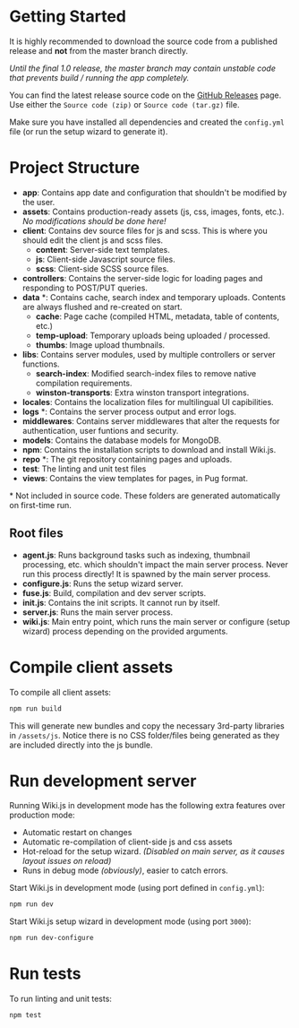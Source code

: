 <!-- TITLE: Dev Guide -->
<!-- SUBTITLE: How to run and build Wiki.js for developers -->

# Getting Started
It is highly recommended to download the source code from a published release and **not** from the master branch directly.

*Until the final 1.0 release, the master branch may contain unstable code that prevents build / running the app completely.*

You can find the latest release source code on the [GitHub Releases](https://github.com/Requarks/wiki/releases) page. Use either the `Source code (zip)` or `Source code (tar.gz)` file.

Make sure you have installed all dependencies and created the `config.yml` file (or run the setup wizard to generate it).

# Project Structure
- **app**: Contains app date and configuration that shouldn't be modified by the user.
- **assets**: Contains production-ready assets (js, css, images, fonts, etc.). *No modifications should be done here!*
- **client**: Contains dev source files for js and scss. This is where you should edit the client js and scss files.
	- **content**: Server-side text templates.
	- **js**: Client-side Javascript source files.
	- **scss**: Client-side SCSS source files.
- **controllers**: Contains the server-side logic for loading pages and responding to POST/PUT queries.
- **data** \*: Contains cache, search index and temporary uploads. Contents are always flushed and re-created on start.
	- **cache**: Page cache (compiled HTML, metadata, table of contents, etc.)
	- **temp-upload**: Temporary uploads being uploaded / processed.
	- **thumbs**: Image upload thumbnails.
- **libs**: Contains server modules, used by multiple controllers or server functions.
	- **search-index**: Modified search-index files to remove native compilation requirements.
	- **winston-transports**: Extra winston transport integrations.
- **locales**: Contains the localization files for multilingual UI capibilities.
- **logs** \*: Contains the server process output and error logs.
- **middlewares**: Contains server middlewares that alter the requests for authentication, user funtions and security.
- **models**: Contains the database models for MongoDB.
- **npm**: Contains the installation scripts to download and install Wiki.js.
- **repo** \*: The git repository containing pages and uploads.
- **test**: The linting and unit test files
- **views**: Contains the view templates for pages, in Pug format.

\* Not included in source code. These folders are generated automatically on first-time run.

## Root files

- **agent.js**: Runs background tasks such as indexing, thumbnail processing, etc. which shouldn't impact the main server process. Never run this process directly! It is spawned by the main server process.
- **configure.js**: Runs the setup wizard server.
- **fuse.js**: Build, compilation and dev server scripts.
- **init.js**: Contains the init scripts. It cannot run by itself.
- **server.js**: Runs the main server process.
- **wiki.js**: Main entry point, which runs the main server or configure (setup wizard) process depending on the provided arguments.
# Compile client assets
To compile all client assets:

```bash
npm run build
```

This will generate new bundles and copy the necessary 3rd-party libraries in `/assets/js`. Notice there is no CSS folder/files being generated as they are included directly into the js bundle.
# Run development server
Running Wiki.js in development mode has the following extra features over production mode:
- Automatic restart on changes
- Automatic re-compilation of client-side js and css assets
- Hot-reload for the setup wizard. *(Disabled on main server, as it causes layout issues on reload)*
- Runs in debug mode *(obviously)*, easier to catch errors.

Start Wiki.js in development mode (using port defined in `config.yml`):

```bash
npm run dev
```

Start Wiki.js setup wizard in development mode (using port `3000`):

```bash
npm run dev-configure
```

# Run tests
To run linting and unit tests:

```bash
npm test
```

